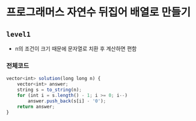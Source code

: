 # 프로그래머스 자연수 뒤집어 배열로 만들기
`level1`
---
- n의 조건이 크기 때문에 문자열로 치환 후 계산하면 편함

### 전체코드
```jsx
vector<int> solution(long long n) {
	vector<int> answer;
	string s = to_string(n);
	for (int i = s.length() - 1; i >= 0; i--)
		answer.push_back(s[i] - '0');
	return answer;
}
```
